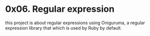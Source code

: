 0x06. Regular expression
========================
this project is about regular expressions using Oniguruma, a regular expression library that which is used by Ruby by default.

